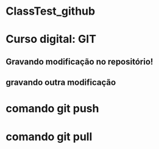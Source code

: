 # ClassTest_github
# Curso digital: GIT 

## Gravando modificação no repositório! 

## gravando outra modificação

# comando git push
# comando git pull
